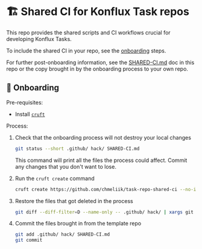 # 🏗️ Shared CI for Konflux Task repos

This repo provides the shared scripts and CI workflows crucial for developing
Konflux Tasks.

To include the shared CI in your repo, see the [onboarding](#-onboarding) steps.

For further post-onboarding information, see the [SHARED-CI.md](./SHARED-CI.md)
doc in this repo or the copy brought in by the onboarding process to your own repo.

## 🚀 Onboarding

Pre-requisites:

- Install [`cruft`][cruft]

Process:

1. Check that the onboarding process will not destroy your local changes

   ```bash
   git status --short .github/ hack/ SHARED-CI.md
   ```

   This command will print all the files the process could affect.
   Commit any changes that you don't want to lose.

2. Run the `cruft create` command

   ```bash
   cruft create https://github.com/chmeliik/task-repo-shared-ci --no-input --overwrite-if-exists
   ```

3. Restore the files that got deleted in the process

   ```bash
   git diff --diff-filter=D --name-only -- .github/ hack/ | xargs git checkout --
   ```

4. Commit the files brought in from the template repo

   ```bash
   git add .github/ hack/ SHARED-CI.md
   git commit
   ```

[cruft]: https://cruft.github.io/cruft
